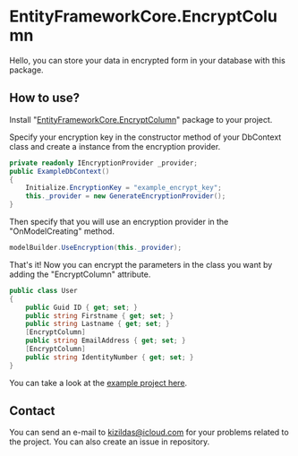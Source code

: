 # EntityFrameworkCore.EncryptColumn
Hello, you can store your data in encrypted form in your database with this package. 

## How to use?
Install "[EntityFrameworkCore.EncryptColumn](https://www.nuget.org/packages/EntityFrameworkCore.EncryptColumn)" package to your project. 

Specify your encryption key in the constructor method of your DbContext class and create a instance from the encryption provider. 

```csharp
private readonly IEncryptionProvider _provider;
public ExampleDbContext()
{
    Initialize.EncryptionKey = "example_encrypt_key";
    this._provider = new GenerateEncryptionProvider();
}
```
Then specify that you will use an encryption provider in the "OnModelCreating" method. 

```csharp
modelBuilder.UseEncryption(this._provider);
```

That's it! Now you can encrypt the parameters in the class you want by adding the "EncryptColumn" attribute. 

```csharp
public class User
{
    public Guid ID { get; set; }
    public string Firstname { get; set; }
    public string Lastname { get; set; }
    [EncryptColumn]
    public string EmailAddress { get; set; }
    [EncryptColumn]
    public string IdentityNumber { get; set; }
}
```

You can take a look at the [example project here](https://github.com/emrekizildas/EntityFrameworkCore.EncryptColumn.Example). 

## Contact
You can send an e-mail to kizildas@icloud.com for your problems related to the project. You can also create an issue in repository. 
